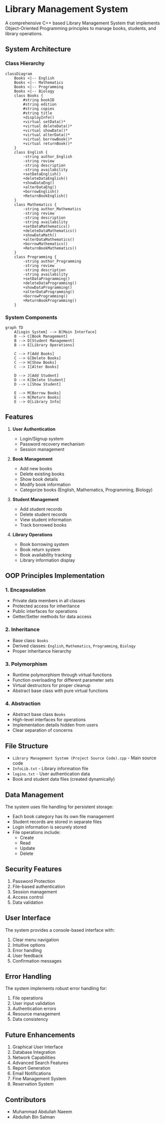 # Library Management System

A comprehensive C++ based Library Management System that implements Object-Oriented Programming principles to manage books, students, and library operations.

## System Architecture

### Class Hierarchy
```mermaid
classDiagram
    Books <|-- English
    Books <|-- Mathematics
    Books <|-- Programming
    Books <|-- Biology
    class Books {
        #string bookID
        #string edition
        #string copies
        #string title
        +displayInfo()
        +virtual setData()*
        +virtual deleteData()*
        +virtual showData()*
        +virtual alterData()*
        +virtual borrowBook()*
        +virtual returnBook()*
    }
    class English {
        -string author_English
        -string review
        -string description
        -string availability
        +setDataEnglish()
        +deleteDataEnglish()
        +showDataEng()
        +alterDataEng()
        +borrowEnglish()
        +ReturnBookEnglish()
    }
    class Mathematics {
        -string author_Mathematics
        -string review
        -string description
        -string availability
        +setDataMathematics()
        +deleteDataMathematics()
        +showDataMath()
        +alterDataMathematics()
        +borrowMathematics()
        +ReturnBookMathematics()
    }
    class Programming {
        -string author_Programming
        -string review
        -string description
        -string availability
        +setDataProgramming()
        +deleteDataProgramming()
        +showDataProgramming()
        +alterDataProgramming()
        +borrowProgramming()
        +ReturnBookProgramming()
    }
```

### System Components
```mermaid
graph TD
    A[Login System] --> B[Main Interface]
    B --> C[Book Management]
    B --> D[Student Management]
    B --> E[Library Operations]
    
    C --> F[Add Books]
    C --> G[Delete Books]
    C --> H[Show Books]
    C --> I[Alter Books]
    
    D --> J[Add Student]
    D --> K[Delete Student]
    D --> L[Show Student]
    
    E --> M[Borrow Books]
    E --> N[Return Books]
    E --> O[Library Info]
```

## Features

1. **User Authentication**
   - Login/Signup system
   - Password recovery mechanism
   - Session management

2. **Book Management**
   - Add new books
   - Delete existing books
   - Show book details
   - Modify book information
   - Categorize books (English, Mathematics, Programming, Biology)

3. **Student Management**
   - Add student records
   - Delete student records
   - View student information
   - Track borrowed books

4. **Library Operations**
   - Book borrowing system
   - Book return system
   - Book availability tracking
   - Library information display

## OOP Principles Implementation

### 1. Encapsulation
- Private data members in all classes
- Protected access for inheritance
- Public interfaces for operations
- Getter/Setter methods for data access

### 2. Inheritance
- Base class: `Books`
- Derived classes: `English`, `Mathematics`, `Programming`, `Biology`
- Proper inheritance hierarchy

### 3. Polymorphism
- Runtime polymorphism through virtual functions
- Function overloading for different parameter sets
- Virtual destructors for proper cleanup
- Abstract base class with pure virtual functions

### 4. Abstraction
- Abstract base class `Books`
- High-level interfaces for operations
- Implementation details hidden from users
- Clear separation of concerns

## File Structure

- `Library Management System (Project Source Code).cpp` - Main source code
- `InfoLib.txt` - Library information file
- `logins.txt` - User authentication data
- Book and student data files (created dynamically)

## Data Management

The system uses file handling for persistent storage:
- Each book category has its own file management
- Student records are stored in separate files
- Login information is securely stored
- File operations include:
  - Create
  - Read
  - Update
  - Delete

## Security Features

1. Password Protection
2. File-based authentication
3. Session management
4. Access control
5. Data validation

## User Interface

The system provides a console-based interface with:
1. Clear menu navigation
2. Intuitive options
3. Error handling
4. User feedback
5. Confirmation messages

## Error Handling

The system implements robust error handling for:
1. File operations
2. User input validation
3. Authentication errors
4. Resource management
5. Data consistency

## Future Enhancements

1. Graphical User Interface
2. Database Integration
3. Network Capabilities
4. Advanced Search Features
5. Report Generation
6. Email Notifications
7. Fine Management System
8. Reservation System

## Contributors

- Muhammad Abdullah Naeem
- Abdullah Bin Salman 

